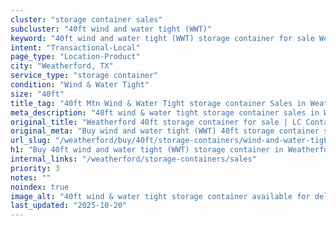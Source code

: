 ```yaml
---
cluster: "storage container sales"
subcluster: "40ft wind and water tight (WWT)"
keyword: "40ft wind and water tight (WWT) storage container for sale Weatherford, TX"
intent: "Transactional-Local"
page_type: "Location-Product"
city: "Weatherford, TX"
service_type: "storage container"
condition: "Wind & Water Tight"
size: "40ft"
title_tag: "40ft Mtn Wind & Water Tight storage container Sales in Weatherford | LC Container"
meta_description: "40ft wind & water tight storage container sales in Weatherford. Fast delivery, competitive pricing. Serving storage containers area. Quote ID: S27. Call (214) 524-4168 for your free quote today."
original_title: "Weatherford 40ft storage container for sale | LC Container"
original_meta: "Buy wind and water tight (WWT) 40ft storage container sale with local delivery in Weatherford, TX. LC Container — local Since 2003. Request a fast quote today."
url_slug: "/weatherford/buy/40ft/storage-containers/wind-and-water-tight-wwt"
h1: "Buy 40ft wind and water tight (WWT) storage container in Weatherford"
internal_links: "/weatherford/storage-containers/sales"
priority: 3
notes: ""
noindex: true
image_alt: "40ft wind & water tight storage container available for delivery in Weatherford"
last_updated: "2025-10-20"
---
```


<!-- TODO: Add unique city/inventory copy, images, and internal links here. -->
